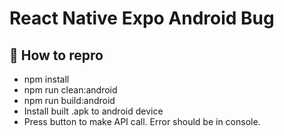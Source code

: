 # React Native Expo Android Bug

## 🚀 How to repro

- npm install
- npm run clean:android
- npm run build:android
- Install built .apk to android device
- Press button to make API call. Error should be in console.
